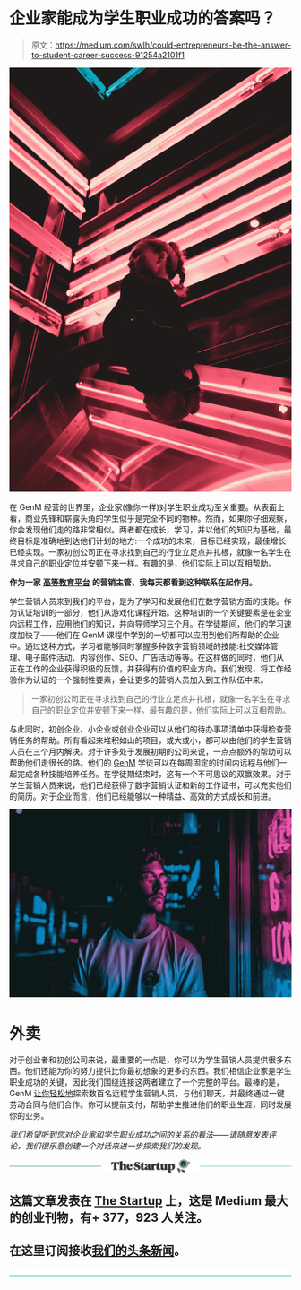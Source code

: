 # 企业家能成为学生职业成功的答案吗？

> 原文：<https://medium.com/swlh/could-entrepreneurs-be-the-answer-to-student-career-success-91254a2101f1>

![](img/341a6575f7cedadeee4c3a41bcf4aa31.png)

在 GenM 经营的世界里，企业家(像你一样)对学生职业成功至关重要。从表面上看，商业先锋和崭露头角的学生似乎是完全不同的物种。然而，如果你仔细观察，你会发现他们走的路非常相似。两者都在成长，学习，并以他们的知识为基础，最终目标是准确地到达他们计划的地方:一个成功的未来，目标已经实现，最佳增长已经实现。一家初创公司正在寻求找到自己的行业立足点并扎根，就像一名学生在寻求自己的职业定位并安顿下来一样。有趣的是，他们实际上可以互相帮助。

**作为一家** [**高等教育平台**](https://genm.co?utm_campaign=medium) **的营销主管，我每天都看到这种联系在起作用。**

学生营销人员来到我们的平台，是为了学习和发展他们在数字营销方面的技能。作为认证培训的一部分，他们从游戏化课程开始。这种培训的一个关键要素是在企业内远程工作，应用他们的知识，并向导师学习三个月。在学徒期间，他们的学习速度加快了——他们在 GenM 课程中学到的一切都可以应用到他们所帮助的企业中。通过这种方式，学习者能够同时掌握多种数字营销领域的技能:社交媒体管理、电子邮件活动、内容创作、SEO、广告活动等等。在这样做的同时，他们从正在工作的企业获得积极的反馈，并获得有价值的职业方向。我们发现，将工作经验作为认证的一个强制性要素，会让更多的营销人员加入到工作队伍中来。

> 一家初创公司正在寻求找到自己的行业立足点并扎根，就像一名学生在寻求自己的职业定位并安顿下来一样。最有趣的是，他们实际上可以互相帮助。

与此同时，初创企业、小企业或创业企业可以从他们的待办事项清单中获得检查营销任务的帮助。所有看起来堆积如山的项目，或大或小，都可以由他们的学生营销人员在三个月内解决。对于许多处于发展初期的公司来说，一点点额外的帮助可以帮助他们走很长的路。他们的 [GenM](https://genm.co?utm_campaign=medium) 学徒可以在每周固定的时间内远程与他们一起完成各种技能培养任务。在学徒期结束时，这有一个不可思议的双赢效果。对于学生营销人员来说，他们已经获得了数字营销认证和新的工作证书，可以充实他们的简历。对于企业而言，他们已经能够以一种精益、高效的方式成长和前进。

![](img/2715421276069b4a2055414d74fb1fa9.png)

# **外卖**

对于创业者和初创公司来说，最重要的一点是，你可以为学生营销人员提供很多东西。他们还能为你的努力提供比你最初想象的更多的东西。我们相信企业家是学生职业成功的关键，因此我们围绕连接这两者建立了一个完整的平台。最棒的是，GenM [让你轻松地](https://genm.co?utm_campaign=medium)探索数百名远程学生营销人员，与他们聊天，并最终通过一键劳动合同与他们合作。你可以提前支付，帮助学生推进他们的职业生涯，同时发展你的业务。

*我们希望听到您对企业家和学生职业成功之间的关系的看法——请随意发表评论，我们很乐意创建一个对话来进一步探索我们的发现。*

[![](img/308a8d84fb9b2fab43d66c117fcc4bb4.png)](https://medium.com/swlh)

## 这篇文章发表在 [The Startup](https://medium.com/swlh) 上，这是 Medium 最大的创业刊物，有+ 377，923 人关注。

## 在这里订阅接收[我们的头条新闻](http://growthsupply.com/the-startup-newsletter/)。

[![](img/b0164736ea17a63403e660de5dedf91a.png)](https://medium.com/swlh)